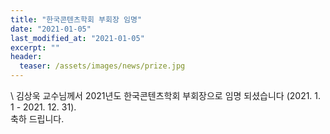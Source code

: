 ```yaml
---
title: "한국콘텐츠학회 부회장 임명"
date: "2021-01-05"
last_modified_at: "2021-01-05"
excerpt: ""
header:
  teaser: /assets/images/news/prize.jpg
---
```

\\
김상욱 교수님께서 2021년도 한국콘텐츠학회 부회장으로 임명 되셨습니다 (2021. 1. 1 - 2021. 12. 31).<br>축하 드립니다.